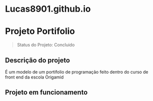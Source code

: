 # Lucas8901.github.io
# Projeto Portifolio

> Status do Projeto: Concluido

## Descrição do projeto
<p> É um modelo de um portifolio de programação feito dentro do curso de front end da escola Origamid</p>

## Projeto em funcionamento 
